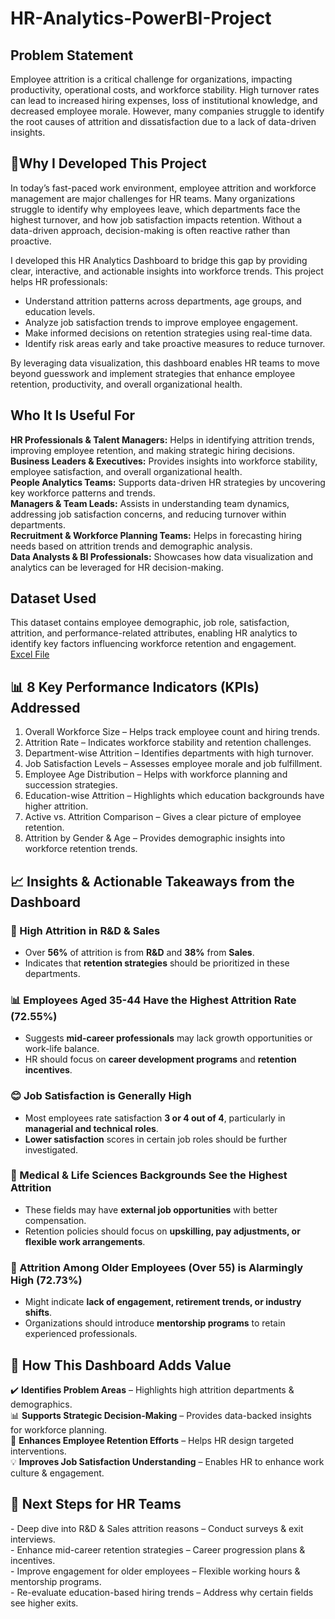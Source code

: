 # HR-Analytics-PowerBI-Project

<h2>Problem Statement</h2>
Employee attrition is a critical challenge for organizations, impacting productivity, operational costs, and workforce stability. High turnover rates can lead to increased hiring expenses, loss of institutional knowledge, and decreased employee morale. However, many companies struggle to identify the root causes of attrition and dissatisfaction due to a lack of data-driven insights.

<h2>📌Why I Developed This Project</h2>
In today’s fast-paced work environment, employee attrition and workforce management are major challenges for HR teams. Many organizations struggle to identify why employees leave, which departments face the highest turnover, and how job satisfaction impacts retention. Without a data-driven approach, decision-making is often reactive rather than proactive.

I developed this HR Analytics Dashboard to bridge this gap by providing clear, interactive, and actionable insights into workforce trends. This project helps HR professionals:
- Understand attrition patterns across departments, age groups, and education levels.
- Analyze job satisfaction trends to improve employee engagement.
- Make informed decisions on retention strategies using real-time data.
- Identify risk areas early and take proactive measures to reduce turnover.

By leveraging data visualization, this dashboard enables HR teams to move beyond guesswork and implement strategies that enhance employee retention, productivity, and overall organizational health. 

<h2>Who It Is Useful For</h2>
<b>HR Professionals & Talent Managers:</b> Helps in identifying attrition trends, improving employee retention, and making strategic hiring decisions. <br>
<b>Business Leaders & Executives:</b> Provides insights into workforce stability, employee satisfaction, and overall organizational health. <br>
<b>People Analytics Teams:</b> Supports data-driven HR strategies by uncovering key workforce patterns and trends. <br>
<b>Managers & Team Leads:</b> Assists in understanding team dynamics, addressing job satisfaction concerns, and reducing turnover within departments. <br>
<b>Recruitment & Workforce Planning Teams:</b> Helps in forecasting hiring needs based on attrition trends and demographic analysis. <br>
<b>Data Analysts & BI Professionals:</b> Showcases how data visualization and analytics can be leveraged for HR decision-making.

<h2>Dataset Used</h2>
This dataset contains employee demographic, job role, satisfaction, attrition, and performance-related attributes, enabling HR analytics to identify key factors influencing workforce retention and engagement. <br>
<a href="https://github.com/PrachiKhatri22/HR-Analytics-PowerBI-Project/blob/main/HR%20Data.xlsx">Excel File </a> <br>

<h2> 📊 8 Key Performance Indicators (KPIs) Addressed</h2>
<ol>
  <li>Overall Workforce Size – Helps track employee count and hiring trends.</li>
  <li>Attrition Rate – Indicates workforce stability and retention challenges.</li>
  <li>Department-wise Attrition – Identifies departments with high turnover.</li>
  <li>Job Satisfaction Levels – Assesses employee morale and job fulfillment.</li>
  <li>Employee Age Distribution – Helps with workforce planning and succession strategies.</li>
  <li>Education-wise Attrition – Highlights which education backgrounds have higher attrition.</li>
  <li>Active vs. Attrition Comparison – Gives a clear picture of employee retention.</li>
  <li>Attrition by Gender & Age – Provides demographic insights into workforce retention trends. </li>
</ol> 

## 📈 Insights & Actionable Takeaways from the Dashboard  

### 🚀 High Attrition in R&D & Sales  
- Over **56%** of attrition is from **R&D** and **38%** from **Sales**.  
- Indicates that **retention strategies** should be prioritized in these departments.  

### 📊 Employees Aged 35-44 Have the Highest Attrition Rate (**72.55%**)  
- Suggests **mid-career professionals** may lack growth opportunities or work-life balance.  
- HR should focus on **career development programs** and **retention incentives**.  

### 😊 Job Satisfaction is Generally High  
- Most employees rate satisfaction **3 or 4 out of 4**, particularly in **managerial and technical roles**.  
- **Lower satisfaction** scores in certain job roles should be further investigated.  

### 🏥 Medical & Life Sciences Backgrounds See the Highest Attrition  
- These fields may have **external job opportunities** with better compensation.  
- Retention policies should focus on **upskilling, pay adjustments, or flexible work arrangements**.  

### 👴 Attrition Among Older Employees (Over 55) is Alarmingly High (**72.73%**)  
- Might indicate **lack of engagement, retirement trends, or industry shifts**.  
- Organizations should introduce **mentorship programs** to retain experienced professionals.

## 🌟 How This Dashboard Adds Value  

✔️ **Identifies Problem Areas** – Highlights high attrition departments & demographics.  
📊 **Supports Strategic Decision-Making** – Provides data-backed insights for workforce planning.  
🎯 **Enhances Employee Retention Efforts** – Helps HR design targeted interventions.  
💡 **Improves Job Satisfaction Understanding** – Enables HR to enhance work culture & engagement.  

<h2>🔗 Next Steps for HR Teams </h2>
- Deep dive into R&D & Sales attrition reasons – Conduct surveys & exit interviews. <br>
- Enhance mid-career retention strategies – Career progression plans & incentives. <br>
- Improve engagement for older employees – Flexible working hours & mentorship programs. <br>
- Re-evaluate education-based hiring trends – Address why certain fields see higher exits.
